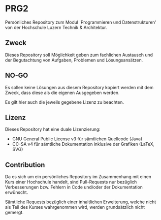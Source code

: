 # PRG2

Persönliches Repository zum Modul 'Programmieren und Datenstrukturen' von 
der Hochschule Luzern Technik & Architektur.

## Zweck

Dieses Repository soll Möglichkeit geben zum fachlichen Austausch und der
Begutachtung von Aufgaben, Problemen und Lösungsansätzen.

## NO-GO

Es sollen keine Lösungen aus diesem Repository kopiert werden mit dem 
Zweck, dass diese als die eigenen Ausgegeben werden.

Es gilt hier auch die jeweils gegebene Lizenz zu beachten.

## Lizenz

Dieses Repository hat eine duale Lizenzierung:
* GNU General Public License v3 für sämtlichen Quellcode (Java)
* CC-SA v4 für sämtliche Dokumentation inklusive der Grafiken (LaTeX, SVG)

## Contribution
Da es sich um ein persönliches Repository im Zusammenhang mit einen Kurs
einer Hochschule handelt, sind Pull-Requests nur bezüglich Verbesserungen 
bzw. Fehlern in Code und/oder der Dokumentation erwünscht. 

Sämtliche Requests bezüglich einer inhaltlichen Erweiterung, welche nicht
als Teil des Kurses wahrgenommen wird, werden grundsätzlich nicht gemergt.
